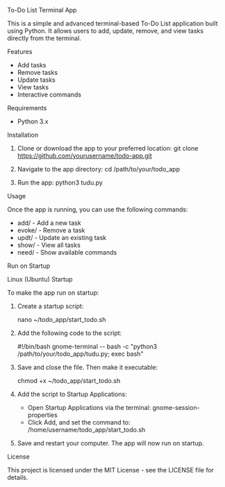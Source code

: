 
To-Do List Terminal App

This is a simple and advanced terminal-based To-Do List application built using Python. It allows users to add, update, remove, and view tasks directly from the terminal.

Features

- Add tasks
- Remove tasks
- Update tasks
- View tasks
- Interactive commands

Requirements

- Python 3.x

Installation

1. Clone or download the app to your preferred location:
   git clone https://github.com/yourusername/todo-app.git

2. Navigate to the app directory:
   cd /path/to/your/todo_app

3. Run the app:
   python3 tudu.py

Usage

Once the app is running, you can use the following commands:

- add/ - Add a new task
- evoke/ - Remove a task
- updt/ - Update an existing task
- show/ - View all tasks
- need/ - Show available commands

Run on Startup

Linux (Ubuntu) Startup

To make the app run on startup:

1. Create a startup script:

   nano ~/todo_app/start_todo.sh

2. Add the following code to the script:

   #!/bin/bash
   gnome-terminal -- bash -c "python3 /path/to/your/todo_app/tudu.py; exec bash"

3. Save and close the file. Then make it executable:

   chmod +x ~/todo_app/start_todo.sh

4. Add the script to Startup Applications:

   - Open Startup Applications via the terminal:
     gnome-session-properties
   - Click Add, and set the command to:
     /home/username/todo_app/start_todo.sh

5. Save and restart your computer. The app will now run on startup.

License

This project is licensed under the MIT License - see the LICENSE file for details.
